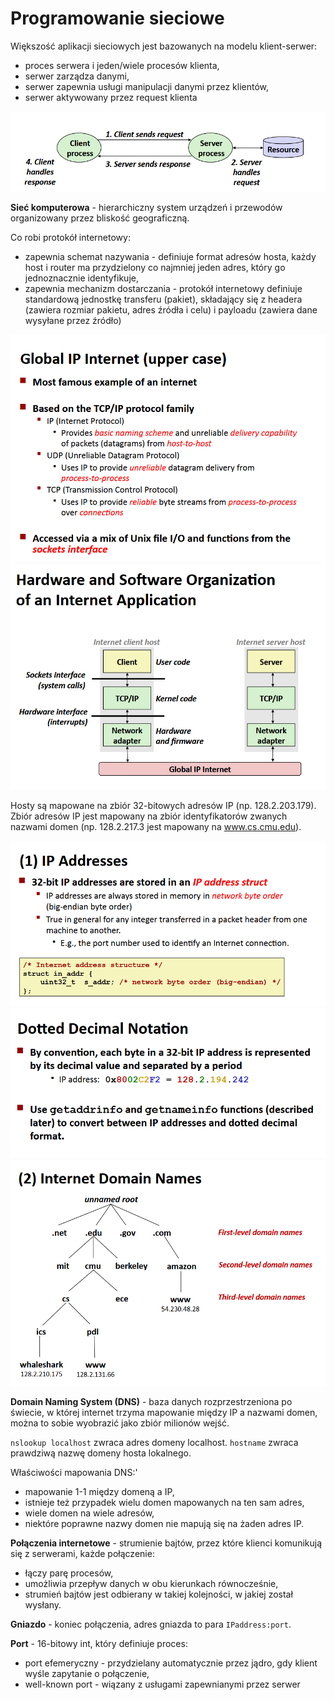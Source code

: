 # Programowanie sieciowe

Większość aplikacji sieciowych jest bazowanych na modelu klient-serwer:
- proces serwera i jeden/wiele procesów klienta,
- serwer zarządza danymi,
- serwer zapewnia usługi manipulacji danymi przez klientów,
- serwer aktywowany przez request klienta


![obrazek](w9z1.png)

**Sieć komputerowa** - hierarchiczny system urządzeń i przewodów organizowany przez bliskość geograficzną. 

Co robi protokół internetowy:
- zapewnia schemat nazywania - definiuje format adresów hosta, każdy host i router ma przydzielony co najmniej jeden adres, który go jednoznacznie identyfikuje,
- zapewnia mechanizm dostarczania - protokół internetowy definiuje standardową jednostkę transferu (pakiet), składający się z headera (zawiera rozmiar pakietu, adres źródła i celu) i payloadu (zawiera dane wysyłane przez źródło)

![obrazek](w9z2.png)
![obrazek](w9z3.png)

Hosty są mapowane na zbiór 32-bitowych adresów IP (np. 128.2.203.179). Zbiór adresów IP jest mapowany na zbiór identyfikatorów zwanych nazwami domen (np. 128.2.217.3 jest mapowany na www.cs.cmu.edu).

![obrazek](w9z4.png)
![obrazek](w9z5.png)
![obrazek](w9z6.png)

**Domain Naming System (DNS)** - baza danych rozprzestrzeniona po świecie, w której internet trzyma mapowanie między IP a nazwami domen, można to sobie wyobrazić jako zbiór milionów wejść.

`nslookup localhost` zwraca adres domeny localhost. `hostname` zwraca prawdziwą nazwę domeny hosta lokalnego.

Właściwości mapowania DNS:'
- mapowanie 1-1 między domeną a IP,
- istnieje też przypadek wielu domen mapowanych na ten sam adres,
- wiele domen na wiele adresów,
- niektóre poprawne nazwy domen nie mapują się na żaden adres IP.

**Połączenia internetowe** - strumienie bajtów, przez które klienci komunikują się z serwerami, każde połączenie:
- łączy parę procesów,
- umożliwia przepływ danych w obu kierunkach równocześnie,
- strumień bajtów jest odbierany w takiej kolejności, w jakiej został wysłany.

**Gniazdo** - koniec połączenia, adres gniazda to para `IPaddress:port`.

**Port** - 16-bitowy int, który definiuje proces:
- port efemeryczny - przydzielany automatycznie przez jądro, gdy klient wyśle zapytanie o połączenie,
- well-known port - wiązany z usługami zapewnianymi przez serwer